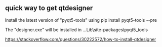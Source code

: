 quick way to get qtdesigner
--

Install the latest version of "pyqt5-tools" using pip install pyqt5-tools --pre

The "designer.exe" will be installed in ...Lib\site-packages\pyqt5_tools

https://stackoverflow.com/questions/30222572/how-to-install-qtdesigner
